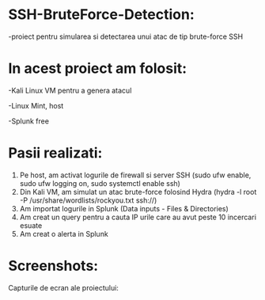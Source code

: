 # SSH-BruteForce-Detection:
-proiect pentru simularea si detectarea unui atac de tip brute-force SSH
# In acest proiect am folosit:
-Kali Linux VM pentru a genera atacul

-Linux Mint, host

-Splunk free
# Pasii realizati:
1. Pe host, am activat logurile de firewall si server SSH (sudo ufw enable, sudo ufw logging on, sudo systemctl enable ssh)
2. Din Kali VM, am simulat un atac brute-force folosind Hydra (hydra -l root -P /usr/share/wordlists/rockyou.txt ssh://)
3. Am importat logurile in Splunk (Data inputs - Files & Directories)
4. Am creat un query pentru a cauta IP urile care au avut peste 10 incercari esuate
5. Am creat o alerta in Splunk
# Screenshots:
Capturile de ecran ale proiectului:
